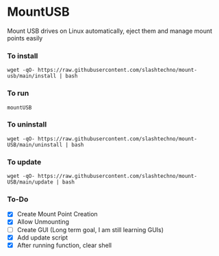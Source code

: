 # MountUSB
Mount USB drives on Linux automatically, eject them and manage mount points easily 

### To install
`wget -qO- https://raw.githubusercontent.com/slashtechno/mount-usb/main/install | bash`

### To run
`mountUSB`

### To uninstall
`wget -qO- https://raw.githubusercontent.com/slashtechno/mount-USB/main/uninstall | bash`


### To update
`wget -qO- https://raw.githubusercontent.com/slashtechno/mount-USB/main/update | bash`

### To-Do
- [X] Create Mount Point Creation
- [X] Allow Unmounting
- [ ] Create GUI (Long term goal, I am still learning GUIs)
- [X] Add update script
- [X] After running function, clear shell
